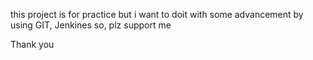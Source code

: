 this project is for practice 
but i want to doit with some advancement by using GIT, Jenkines
so, plz support me 

Thank you
